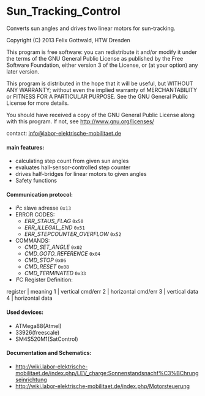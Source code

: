 Sun_Tracking_Control
===============

Converts sun angles and drives two linear motors for sun-tracking.

Copyright (C) 2013  Felix Gottwald, HTW Dresden

  This program is free software: you can redistribute it and/or modify
  it under the terms of the GNU General Public License as published by
  the Free Software Foundation, either version 3 of the License, or
  (at your option) any later version.

  This program is distributed in the hope that it will be useful,
  but WITHOUT ANY WARRANTY; without even the implied warranty of
  MERCHANTABILITY or FITNESS FOR A PARTICULAR PURPOSE.  See the
  GNU General Public License for more details.

  You should have received a copy of the GNU General Public License
  along with this program.  If not, see <http://www.gnu.org/licenses/>

contact:
info@labor-elektrische-mobilitaet.de

#### main features:
- calculating step count from given sun angles 
- evaluates hall-sensor-controlled step counter 
- drives half-bridges for linear motors to given angles
- Safety functions 

#### Communication protocol: 

* i²c slave adresse 			`0x13`
* ERROR CODES: 
    * _ERR\_STAUS\_FLAG_		`0x50`
    * _ERR\_ILLEGAL\_END_		`0x51`
    * _ERR\_STEPCOUNTER\_OVERFLOW_	`0x52`
* COMMANDS:
    * _CMD\_SET\_ANGLE_	 		`0x02`
    * _CMD\_GOTO\_REFERENCE_ 		`0x04`
    * _CMD\_STOP_			`0x06`
    * _CMD\_RESET_			`0x08`
    * _CMD\_TERMINATED_			`0x33`
* I²C Register Definition:


register | meaning
1 | vertical cmd/err
2 | horizontal cmd/err
3 | vertical data
4 | horizontal data


#### Used devices: 
* ATMega88(Atmel) 
* 33926(freescale) 
* SM4S520M1(SatControl)

#### Documentation and Schematics:
* http://wiki.labor-elektrische-mobilitaet.de/index.php/LEV_charge:Sonnenstandsnachf%C3%BChrungseinrichtung
* http://wiki.labor-elektrische-mobilitaet.de/index.php/Motorsteuerung

